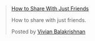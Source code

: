 <html>
<head>
  <title></title> 
</head>
<body>

  <!-- Load Facebook SDK for JavaScript -->
  <div id="fb-root"></div>
  <script>(function(d, s, id) {
    var js, fjs = d.getElementsByTagName(s)[0];
    if (d.getElementById(id)) return;
    js = d.createElement(s); js.id = id;
    js.src = "https://connect.facebook.net/en_US/sdk.js#xfbml=1&version=v2.6";
    fjs.parentNode.insertBefore(js, fjs);
  }(document, 'script', 'facebook-jssdk'));</script>

  <!-- Your embedded video player code -->
  <div class="fb-video" data-href="https://www.facebook.com/Vivian.Balakrishnan.Sg/videos/10154830046376207/" data-width="500" data-show-text="true">
    <div class="fb-xfbml-parse-ignore">
      <blockquote cite="https://www.facebook.com/Vivian.Balakrishnan.Sg/videos/10154830046376207/">
        <a href="https://www.facebook.com/Vivian.Balakrishnan.Sg/videos/10154830046376207/">How to Share With Just Friends</a>
        <p>How to share with just friends.</p>
        Posted by <a href="https://www.facebook.com/vivian.balakrishnan.sg/">Vivian Balakrishnan</a>
      </blockquote>
    </div>
  </div>

</body>
</html>
